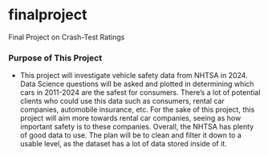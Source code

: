 # finalproject
Final Project on Crash-Test Ratings

### Purpose of This Project

- This project will investigate vehicle safety data from NHTSA in 2024. Data Science questions will be asked and plotted in determining which cars in 2011-2024 are the safest for consumers. There’s a lot of potential clients who could use this data such as consumers, rental car companies, automobile insurance, etc. For the sake of this project, this project will aim more towards rental car companies, seeing as how important safety is to these companies. Overall, the NHTSA has plenty of good data to use. The plan will be to clean and filter it down to a usable level, as the dataset has a lot of data stored inside of it.

  
